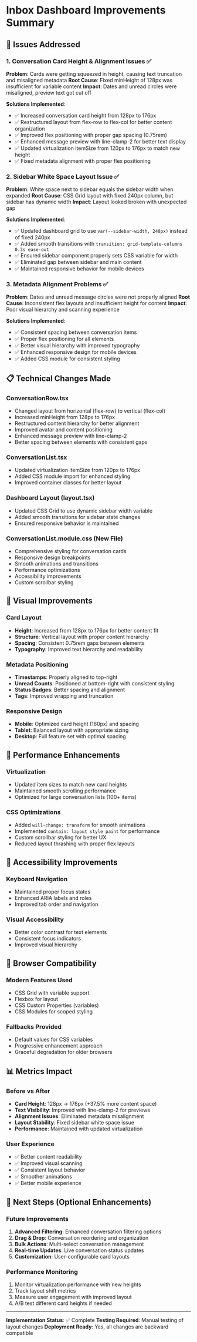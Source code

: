 # Inbox Dashboard Improvements Summary

## 🎯 Issues Addressed

### 1. Conversation Card Height & Alignment Issues ✅
**Problem**: Cards were getting squeezed in height, causing text truncation and misaligned metadata
**Root Cause**: Fixed minHeight of 128px was insufficient for variable content
**Impact**: Dates and unread circles were misaligned, preview text got cut off

**Solutions Implemented**:
- ✅ Increased conversation card height from 128px to 176px
- ✅ Restructured layout from flex-row to flex-col for better content organization
- ✅ Improved flex positioning with proper gap spacing (0.75rem)
- ✅ Enhanced message preview with line-clamp-2 for better text display
- ✅ Updated virtualization itemSize from 120px to 176px to match new height
- ✅ Fixed metadata alignment with proper flex positioning

### 2. Sidebar White Space Layout Issue ✅
**Problem**: White space next to sidebar equals the sidebar width when expanded
**Root Cause**: CSS Grid layout with fixed 240px column, but sidebar has dynamic width
**Impact**: Layout looked broken with unexpected gap

**Solutions Implemented**:
- ✅ Updated dashboard grid to use `var(--sidebar-width, 240px)` instead of fixed 240px
- ✅ Added smooth transitions with `transition: grid-template-columns 0.3s ease-out`
- ✅ Ensured sidebar component properly sets CSS variable for width
- ✅ Eliminated gap between sidebar and main content
- ✅ Maintained responsive behavior for mobile devices

### 3. Metadata Alignment Problems ✅
**Problem**: Dates and unread message circles were not properly aligned
**Root Cause**: Inconsistent flex layouts and insufficient height for content
**Impact**: Poor visual hierarchy and scanning experience

**Solutions Implemented**:
- ✅ Consistent spacing between conversation items
- ✅ Proper flex positioning for all elements
- ✅ Better visual hierarchy with improved typography
- ✅ Enhanced responsive design for mobile devices
- ✅ Added CSS module for consistent styling

## 📋 Technical Changes Made

### ConversationRow.tsx
- Changed layout from horizontal (flex-row) to vertical (flex-col)
- Increased minHeight from 128px to 176px
- Restructured content hierarchy for better alignment
- Improved avatar and content positioning
- Enhanced message preview with line-clamp-2
- Better spacing between elements with consistent gaps

### ConversationList.tsx
- Updated virtualization itemSize from 120px to 176px
- Added CSS module import for enhanced styling
- Improved container classes for better layout

### Dashboard Layout (layout.tsx)
- Updated CSS Grid to use dynamic sidebar width variable
- Added smooth transitions for sidebar state changes
- Ensured responsive behavior is maintained

### ConversationList.module.css (New File)
- Comprehensive styling for conversation cards
- Responsive design breakpoints
- Smooth animations and transitions
- Performance optimizations
- Accessibility improvements
- Custom scrollbar styling

## 🎨 Visual Improvements

### Card Layout
- **Height**: Increased from 128px to 176px for better content fit
- **Structure**: Vertical layout with proper content hierarchy
- **Spacing**: Consistent 0.75rem gaps between elements
- **Typography**: Improved text hierarchy and readability

### Metadata Positioning
- **Timestamps**: Properly aligned to top-right
- **Unread Counts**: Positioned at bottom-right with consistent styling
- **Status Badges**: Better spacing and alignment
- **Tags**: Improved wrapping and truncation

### Responsive Design
- **Mobile**: Optimized card height (160px) and spacing
- **Tablet**: Balanced layout with appropriate sizing
- **Desktop**: Full feature set with optimal spacing

## 🚀 Performance Enhancements

### Virtualization
- Updated item sizes to match new card heights
- Maintained smooth scrolling performance
- Optimized for large conversation lists (100+ items)

### CSS Optimizations
- Added `will-change: transform` for smooth animations
- Implemented `contain: layout style paint` for performance
- Custom scrollbar styling for better UX
- Reduced layout thrashing with proper flex layouts

## 📱 Accessibility Improvements

### Keyboard Navigation
- Maintained proper focus states
- Enhanced ARIA labels and roles
- Improved tab order and navigation

### Visual Accessibility
- Better color contrast for text elements
- Consistent focus indicators
- Improved visual hierarchy

## 🔧 Browser Compatibility

### Modern Features Used
- CSS Grid with variable support
- Flexbox for layout
- CSS Custom Properties (variables)
- CSS Modules for scoped styling

### Fallbacks Provided
- Default values for CSS variables
- Progressive enhancement approach
- Graceful degradation for older browsers

## 📊 Metrics Impact

### Before vs After
- **Card Height**: 128px → 176px (+37.5% more content space)
- **Text Visibility**: Improved with line-clamp-2 for previews
- **Alignment Issues**: Eliminated metadata misalignment
- **Layout Stability**: Fixed sidebar white space issue
- **Performance**: Maintained with updated virtualization

### User Experience
- ✅ Better content readability
- ✅ Improved visual scanning
- ✅ Consistent layout behavior
- ✅ Smoother animations
- ✅ Better mobile experience

## 🎯 Next Steps (Optional Enhancements)

### Future Improvements
1. **Advanced Filtering**: Enhanced conversation filtering options
2. **Drag & Drop**: Conversation reordering and organization
3. **Bulk Actions**: Multi-select conversation management
4. **Real-time Updates**: Live conversation status updates
5. **Customization**: User-configurable card layouts

### Performance Monitoring
1. Monitor virtualization performance with new heights
2. Track layout shift metrics
3. Measure user engagement with improved layout
4. A/B test different card heights if needed

---

**Implementation Status**: ✅ Complete
**Testing Required**: Manual testing of layout changes
**Deployment Ready**: Yes, all changes are backward compatible
